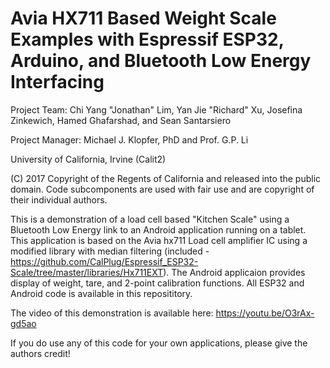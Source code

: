 # Avia HX711 Based Weight Scale Examples with Espressif ESP32, Arduino, and Bluetooth Low Energy Interfacing

Project Team: Chi Yang "Jonathan" Lim, Yan Jie "Richard" Xu, Josefina Zinkewich, Hamed Ghafarshad, and Sean Santarsiero

Project Manager: Michael J. Klopfer, PhD and Prof. G.P. Li

University of California, Irvine (Calit2)


(C) 2017  Copyright of the Regents of California and released into the public domain.  Code subcomponents are used with fair use and are copyright of their individual authors.

This is a demonstration of a load cell based "Kitchen Scale" using a Bluetooth Low Energy link to an Android application running on a tablet.  This application is based on the Avia hx711 Load cell amplifier IC using a modified library with median filtering (included - https://github.com/CalPlug/Espressif_ESP32-Scale/tree/master/libraries/Hx711EXT). The Android applicaion provides display of weight, tare, and 2-point calibration functions.  All ESP32 and Android code is available in this reposititory.

The video of this demonstration is available here:  https://youtu.be/O3rAx-gd5ao

If you do use any of this code for your own applications, please give the authors credit!

